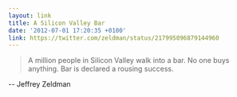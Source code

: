 ```yaml
---
layout: link
title: A Silicon Valley Bar
date: '2012-07-01 17:20:35 +0100'
link: https://twitter.com/zeldman/status/217995096879144960
---
```

> A million people in Silicon Valley walk into a bar. No one buys anything. Bar is declared a rousing success.

-- Jeffrey Zeldman